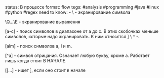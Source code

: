 status: В процессе
format: flow
tegs: #analysis #programming  #java #linux  #python  #regex 
need to know: -
\ - экранирование символа 

\Q…\E - экранирование выражения 

[a-c] - поиск символов в диапахоне от а до c. В этих скобочках меньше символов, которые надо экранировать. К ним относятся ] \ ^ -. 

[alm] - поиск символов a, l и m. 

[^а] - символ отрицания. Означает любую букву, кроме а. Работает лишь когда стоит В НАЧАЛЕ. 

[]…] - ищет ], если оно стоит в начале 
